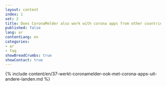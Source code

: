 ```yaml
---
layout: content
index: 1
set: 2
title: Does CoronaMelder also work with corona apps from other countries?
published: false
lang: ar
contentLang: en
categories:
- ar
- faq
showBreadCrumbs: true
showContact: true
---
```

{% include content/en/37-werkt-coronamelder-ook-met-corona-apps-uit-andere-landen.md %}
